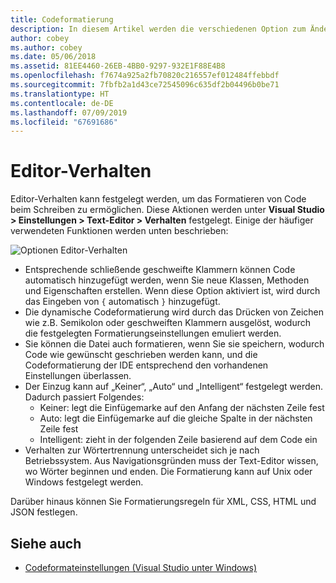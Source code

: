 ```yaml
---
title: Codeformatierung
description: In diesem Artikel werden die verschiedenen Option zum Ändern des Text-Editor-Verhaltens in Visual Studio für Mac beschrieben.
author: cobey
ms.author: cobey
ms.date: 05/06/2018
ms.assetid: 81EE4460-26EB-4BB0-9297-932E1F88E4B8
ms.openlocfilehash: f7674a925a2fb70820c216557ef012484ffebbdf
ms.sourcegitcommit: 7fbfb2a1d43ce72545096c635df2b04496b0be71
ms.translationtype: HT
ms.contentlocale: de-DE
ms.lasthandoff: 07/09/2019
ms.locfileid: "67691686"
---
```

# <a name="editor-behavior"></a>Editor-Verhalten

Editor-Verhalten kann festgelegt werden, um das Formatieren von Code beim Schreiben zu ermöglichen. Diese Aktionen werden unter **Visual Studio > Einstellungen > Text-Editor > Verhalten** festgelegt. Einige der häufiger verwendeten Funktionen werden unten beschrieben:

![Optionen Editor-Verhalten](media/source-editor-image9.png)

* Entsprechende schließende geschweifte Klammern können Code automatisch hinzugefügt werden, wenn Sie neue Klassen, Methoden und Eigenschaften erstellen. Wenn diese Option aktiviert ist, wird durch das Eingeben von `{` automatisch `}` hinzugefügt.
* Die dynamische Codeformatierung wird durch das Drücken von Zeichen wie z.B. Semikolon oder geschweiften Klammern ausgelöst, wodurch die festgelegten Formatierungseinstellungen emuliert werden.
* Sie können die Datei auch formatieren, wenn Sie sie speichern, wodurch Code wie gewünscht geschrieben werden kann, und die Codeformatierung der IDE entsprechend den vorhandenen Einstellungen überlassen.
* Der Einzug kann auf „Keiner“, „Auto“ und „Intelligent“ festgelegt werden. Dadurch passiert Folgendes:
   * Keiner: legt die Einfügemarke auf den Anfang der nächsten Zeile fest
   * Auto: legt die Einfügemarke auf die gleiche Spalte in der nächsten Zeile fest
   * Intelligent: zieht in der folgenden Zeile basierend auf dem Code ein
* Verhalten zur Wörtertrennung unterscheidet sich je nach Betriebssystem. Aus Navigationsgründen muss der Text-Editor wissen, wo Wörter beginnen und enden. Die Formatierung kann auf Unix oder Windows festgelegt werden.

Darüber hinaus können Sie Formatierungsregeln für XML, CSS, HTML und JSON festlegen.

## <a name="see-also"></a>Siehe auch

- [Codeformateinstellungen (Visual Studio unter Windows)](/visualstudio/ide/code-styles-and-quick-actions)